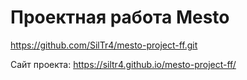 # Проектная работа Mesto

https://github.com/SilTr4/mesto-project-ff.git

Сайт проекта: https://siltr4.github.io/mesto-project-ff/

